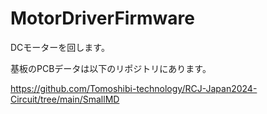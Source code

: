 # MotorDriverFirmware
DCモーターを回します。

基板のPCBデータは以下のリポジトリにあります。

https://github.com/Tomoshibi-technology/RCJ-Japan2024-Circuit/tree/main/SmallMD
